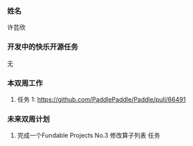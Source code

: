 ### 姓名

许芸欣

### 开发中的快乐开源任务

无

### 本双周工作

1. 任务 1: https://github.com/PaddlePaddle/Paddle/pull/66491

### 未来双周计划

1. 完成一个Fundable Projects No.3 修改算子列表 任务

